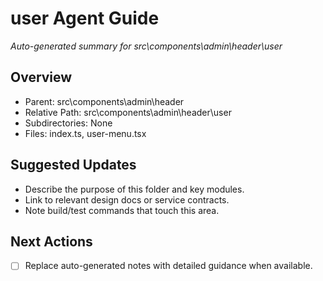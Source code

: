 ﻿# user Agent Guide
*Auto-generated summary for src\components\admin\header\user*

## Overview
- Parent: src\components\admin\header
- Relative Path: src\components\admin\header\user
- Subdirectories: None
- Files: index.ts, user-menu.tsx

## Suggested Updates
- Describe the purpose of this folder and key modules.
- Link to relevant design docs or service contracts.
- Note build/test commands that touch this area.

## Next Actions
- [ ] Replace auto-generated notes with detailed guidance when available.

